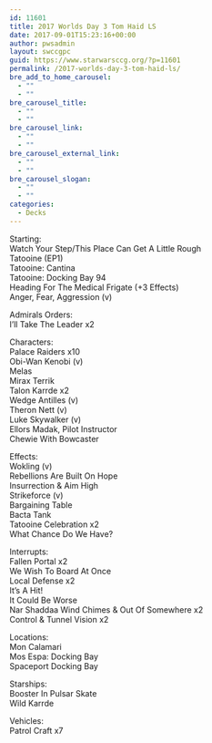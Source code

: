 ```yaml
---
id: 11601
title: 2017 Worlds Day 3 Tom Haid LS
date: 2017-09-01T15:23:16+00:00
author: pwsadmin
layout: swccgpc
guid: https://www.starwarsccg.org/?p=11601
permalink: /2017-worlds-day-3-tom-haid-ls/
bre_add_to_home_carousel:
  - ""
  - ""
bre_carousel_title:
  - ""
  - ""
bre_carousel_link:
  - ""
  - ""
bre_carousel_external_link:
  - ""
  - ""
bre_carousel_slogan:
  - ""
  - ""
categories:
  - Decks
---
```

Starting:  
Watch Your Step/This Place Can Get A Little Rough  
Tatooine (EP1)  
Tatooine: Cantina  
Tatooine: Docking Bay 94  
Heading For The Medical Frigate (+3 Effects)  
Anger, Fear, Aggression (v)

Admirals Orders:  
I’ll Take The Leader x2

Characters:  
Palace Raiders x10  
Obi-Wan Kenobi (v)  
Melas  
Mirax Terrik  
Talon Karrde x2  
Wedge Antilles (v)  
Theron Nett (v)  
Luke Skywalker (v)  
Ellors Madak, Pilot Instructor  
Chewie With Bowcaster

Effects:  
Wokling (v)  
Rebellions Are Built On Hope  
Insurrection & Aim High  
Strikeforce (v)  
Bargaining Table  
Bacta Tank  
Tatooine Celebration x2  
What Chance Do We Have?

Interrupts:  
Fallen Portal x2  
We Wish To Board At Once  
Local Defense x2  
It’s A Hit!  
It Could Be Worse  
Nar Shaddaa Wind Chimes & Out Of Somewhere x2  
Control & Tunnel Vision x2

Locations:  
Mon Calamari  
Mos Espa: Docking Bay  
Spaceport Docking Bay

Starships:  
Booster In Pulsar Skate  
Wild Karrde

Vehicles:  
Patrol Craft x7